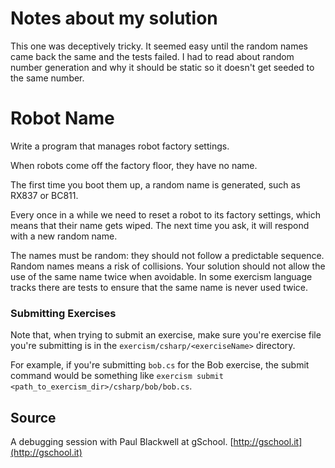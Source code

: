 # Notes about my solution

This one was deceptively tricky. It seemed easy until the random names came back the same and the tests failed.
I had to read about random number generation and why it should be static so it doesn't get seeded to the same number.

# Robot Name

Write a program that manages robot factory settings.

When robots come off the factory floor, they have no name.

The first time you boot them up, a random name is generated, such as
RX837 or BC811.

Every once in a while we need to reset a robot to its factory settings,
which means that their name gets wiped. The next time you ask, it will
respond with a new random name.

The names must be random: they should not follow a predictable sequence.
Random names means a risk of collisions. Your solution should not allow
the use of the same name twice when avoidable. In some exercism language
tracks there are tests to ensure that the same name is never used twice.

### Submitting Exercises

Note that, when trying to submit an exercise, make sure you're exercise file you're submitting is in the `exercism/csharp/<exerciseName>` directory.

For example, if you're submitting `bob.cs` for the Bob exercise, the submit command would be something like `exercism submit <path_to_exercism_dir>/csharp/bob/bob.cs`.

## Source

A debugging session with Paul Blackwell at gSchool. [http://gschool.it](http://gschool.it)
